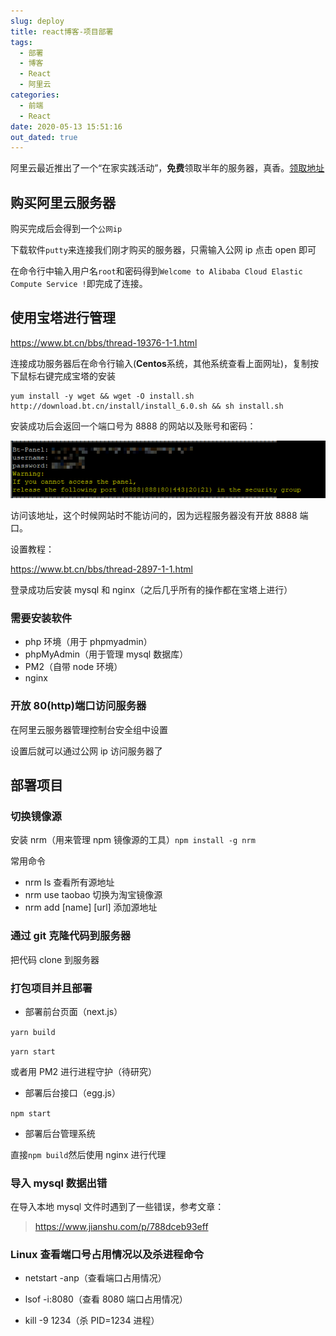 ```yaml
---
slug: deploy
title: react博客-项目部署
tags:
  - 部署
  - 博客
  - React
  - 阿里云
categories:
  - 前端
  - React
date: 2020-05-13 15:51:16
out_dated: true
---
```


阿里云最近推出了一个“在家实践活动”，**免费**领取半年的服务器，真香。[领取地址](https://developer.aliyun.com/adc/student/)

<!--truncate-->

## 购买阿里云服务器

购买完成后会得到一个`公网ip`

下载软件`putty`来连接我们刚才购买的服务器，只需输入公网 ip 点击 open 即可

在命令行中输入用户名`root`和密码得到`Welcome to Alibaba Cloud Elastic Compute Service !`即完成了连接。

## 使用宝塔进行管理

https://www.bt.cn/bbs/thread-19376-1-1.html

连接成功服务器后在命令行输入(**Centos**系统，其他系统查看上面网址)，复制按下鼠标右键完成宝塔的安装

```
yum install -y wget && wget -O install.sh http://download.bt.cn/install/install_6.0.sh && sh install.sh
```

安装成功后会返回一个端口号为 8888 的网站以及账号和密码：

![image-20200507135712898](https://raw.githubusercontent.com/3Alan/images/master/img/image-20200507135712898.png)

访问该地址，这个时候网站时不能访问的，因为远程服务器没有开放 8888 端口。

设置教程：

https://www.bt.cn/bbs/thread-2897-1-1.html

登录成功后安装 mysql 和 nginx（之后几乎所有的操作都在宝塔上进行）

### 需要安装软件

- php 环境（用于 phpmyadmin）
- phpMyAdmin（用于管理 mysql 数据库）
- PM2（自带 node 环境）
- nginx

### 开放 80(http)端口访问服务器

在阿里云服务器管理控制台安全组中设置

设置后就可以通过公网 ip 访问服务器了

## 部署项目

### 切换镜像源

安装 nrm（用来管理 npm 镜像源的工具）`npm install -g nrm`

常用命令

- nrm ls 查看所有源地址
- nrm use taobao 切换为淘宝镜像源
- nrm add [name] [url] 添加源地址

### 通过 git 克隆代码到服务器

把代码 clone 到服务器

### 打包项目并且部署

- 部署前台页面（next.js）

`yarn build`

`yarn start`

或者用 PM2 进行进程守护（待研究）

- 部署后台接口（egg.js）

`npm start`

- 部署后台管理系统

直接`npm build`然后使用 nginx 进行代理

### 导入 mysql 数据出错

在导入本地 mysql 文件时遇到了一些错误，参考文章：

> https://www.jianshu.com/p/788dceb93eff

### Linux 查看端口号占用情况以及杀进程命令

- netstart -anp（查看端口占用情况）

- lsof -i:8080（查看 8080 端口占用情况）
- kill -9 1234（杀 PID=1234 进程）
